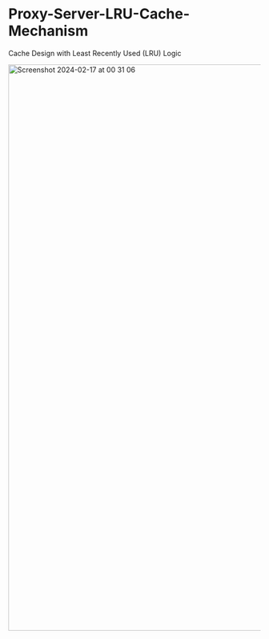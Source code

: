 # Proxy-Server-LRU-Cache-Mechanism
Cache Design with Least Recently Used (LRU) Logic

<img width="1130" alt="Screenshot 2024-02-17 at 00 31 06" src="https://github.com/yalcinalp/Proxy-Server-LRU-Cache-Mechanism/assets/95969634/a20d4f9d-9977-42cc-927c-2410e4034cd0">

